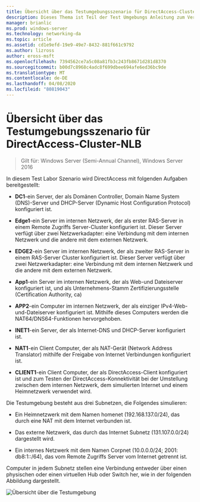 ```yaml
---
title: Übersicht über das Testumgebungsszenario für DirectAccess-Cluster-NLB
description: Dieses Thema ist Teil der Test Umgebungs Anleitung zum Veranschaulichen von DirectAccess in einem Cluster mit Windows NLB für Windows Server 2016.
manager: brianlic
ms.prod: windows-server
ms.technology: networking-da
ms.topic: article
ms.assetid: cd1e9efd-19e9-49e7-8432-881f661c9792
ms.author: lizross
author: eross-msft
ms.openlocfilehash: 7394562ce7a5c08a81fb3c243fb8671d281d8370
ms.sourcegitcommit: b00d7c8968c4adc8f699dbee694afe6ed36bc9de
ms.translationtype: MT
ms.contentlocale: de-DE
ms.lasthandoff: 04/08/2020
ms.locfileid: "80819043"
---
```

# <a name="overview-of-the-directaccess-cluster-nlb-test-lab-scenario"></a>Übersicht über das Testumgebungsszenario für DirectAccess-Cluster-NLB

>Gilt für: Windows Server (Semi-Annual Channel), Windows Server 2016

In diesem Test Labor Szenario wird DirectAccess mit folgenden Aufgaben bereitgestellt:  
  
-   **DC1**-ein Server, der als Domänen Controller, Domain Name System (DNS)-Server und DHCP-Server (Dynamic Host Configuration Protocol) konfiguriert ist.  
  
-   **Edge1**-ein Server im internen Netzwerk, der als erster RAS-Server in einem Remote Zugriffs Server-Cluster konfiguriert ist. Dieser Server verfügt über zwei Netzwerkadapter: eine Verbindung mit dem internen Netzwerk und die andere mit dem externen Netzwerk.  
  
-   **EDGE2**-ein Server im internen Netzwerk, der als zweiter RAS-Server in einem RAS-Server Cluster konfiguriert ist. Dieser Server verfügt über zwei Netzwerkadapter: eine Verbindung mit dem internen Netzwerk und die andere mit dem externen Netzwerk.  
  
-   **App1**-ein Server im internen Netzwerk, der als Web-und Dateiserver konfiguriert ist, und als Unternehmens-Stamm Zertifizierungsstelle (Certification Authority, ca)  
  
-   **APP2**-ein Computer im internen Netzwerk, der als einziger IPv4-Web-und-Dateiserver konfiguriert ist. Mithilfe dieses Computers werden die NAT64/DNS64-Funktionen hervorgehoben.  
  
-   **INET1**-ein Server, der als Internet-DNS und DHCP-Server konfiguriert ist.  
  
-   **NAT1**-ein Client Computer, der als NAT-Gerät (Network Address Translator) mithilfe der Freigabe von Internet Verbindungen konfiguriert ist.  
  
-   **CLIENT1**-ein Client Computer, der als DirectAccess-Client konfiguriert ist und zum Testen der DirectAccess-Konnektivität bei der Umstellung zwischen dem internen Netzwerk, dem simulierten Internet und einem Heimnetzwerk verwendet wird.  
  
Die Testumgebung besteht aus drei Subnetzen, die Folgendes simulieren:  
  
-   Ein Heimnetzwerk mit dem Namen homenet (192.168.137.0/24), das durch eine NAT mit dem Internet verbunden ist.  
  
-   Das externe Netzwerk, das durch das Internet Subnetz (131.107.0.0/24) dargestellt wird.  
  
-   Ein internes Netzwerk mit dem Namen Corpnet (10.0.0.0/24; 2001: db8:1::/64), das vom Remote Zugriffs Server vom Internet getrennt ist.  
  
Computer in jedem Subnetz stellen eine Verbindung entweder über einen physischen oder einen virtuellen Hub oder Switch her, wie in der folgenden Abbildung dargestellt.  
  
![Übersicht über die Testumgebung](../../../media/Overview-of-the-Test-Lab-Scenario_5/TLG_DA_Cluster.png)  
  


